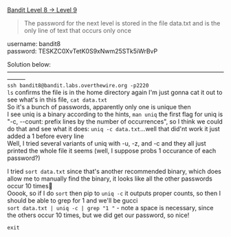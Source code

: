 [Bandit Level 8 → Level 9](https://overthewire.org/wargames/bandit/bandit9.html)

> The password for the next level is stored in the file data.txt and is the only line of text that occurs only once  

username: bandit8  
password: TESKZC0XvTetK0S9xNwm25STk5iWrBvP  

Solution below:  
———————————————————————————————————————  
`ssh bandit8@bandit.labs.overthewire.org -p2220`  
`ls` confirms the file is in the home directory again
I'm just gonna cat it out to see what's in this file, `cat data.txt`  
So it's a bunch of passwords, apparently only one is unique then  
I see uniq is a binary according to the hints, `man uniq` the first flag for uniq is "-c, --count: prefix lines by the number of occurrences", so I think we could do that and see what it does: `uniq -c data.txt`...well that did'nt work it just added a 1 before every line  
Well, I tried several variants of uniq with -u, -z, and -c and they all just printed the whole file it seems (well, I suppose probs 1 occurance of each password?)   

I tried `sort data.txt` since that's another recommended binary, which does allow me to manually find the binary, it looks like all the other passwords occur 10 times🤔  
Ooook, so if I do `sort` then pip to `uniq -c` it outputs proper counts, so then I should be able to grep for 1 and we'll be gucci  
`sort data.txt | uniq -c | grep "1 "` - note a space is necessary, since the others occur 10 times, but we did get our password, so nice!  


`exit`  